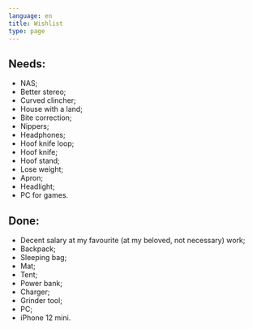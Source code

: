 ```yaml
---
language: en
title: Wishlist
type: page
---
```


## Needs:

- NAS;
- Better stereo;
- Curved clincher;
- House with a land;
- Bite correction;
- Nippers;
- Headphones;
- Hoof knife loop;
- Hoof knife;
- Hoof stand;
- Lose weight;
- Apron;
- Headlight;
- PC for games.

## Done:

- Decent salary at my favourite (at my beloved, not necessary) work;
- Backpack;
- Sleeping bag;
- Mat;
- Tent;
- Power bank;
- Charger;
- Grinder tool;
- PC;
- iPhone 12 mini.
